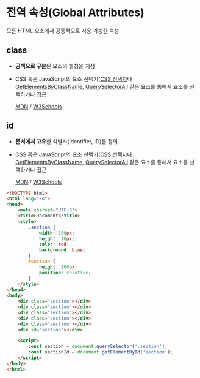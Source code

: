 # 전역 속성(Global Attributes)

모든 HTML 요소에서 공통적으로 사용 가능한 속성

## class

+ **공백으로 구분**된 요소의 별칭을 지정

+ CSS 혹은 JavaScript의 요소 선택기([CSS 선택자]([https://developer.mozilla.org/ko/docs/Web/CSS/CSS_%EC%84%A0%ED%83%9D%EC%9E%90](https://developer.mozilla.org/ko/docs/Web/CSS/CSS_선택자))나 [GetElementsByClassName](https://developer.mozilla.org/ko/docs/Web/API/Document/getElementsByClassName), [QuerySelectorAll](https://developer.mozilla.org/ko/docs/Web/API/Document/querySelectorAll) 같은 요소를 통해서 요소를 선택하거나 접근

  [MDN]([https://developer.mozilla.org/ko/docs/Web/HTML/Global_attributes/%ED%81%B4%EB%9E%98%EC%8A%A4](https://developer.mozilla.org/ko/docs/Web/HTML/Global_attributes/클래스)) / [W3Schools](https://www.w3schools.com/tags/att_global_class.asp)

## id

+ **문서에서 고유**한 식별자(identifier, ID)를 정의.

+ CSS 혹은 JavaScript의 요소 선택기([CSS 선택자]([https://developer.mozilla.org/ko/docs/Web/CSS/CSS_%EC%84%A0%ED%83%9D%EC%9E%90](https://developer.mozilla.org/ko/docs/Web/CSS/CSS_선택자))나 [GetElementsByClassName](https://developer.mozilla.org/ko/docs/Web/API/Document/getElementsByClassName), [QuerySelectorAll](https://developer.mozilla.org/ko/docs/Web/API/Document/querySelectorAll) 같은 요소를 통해서 요소를 선택하거나 접근

  [MDN](https://developer.mozilla.org/ko/docs/Web/HTML/Global_attributes/id) / [W3Schools](https://www.w3schools.com/tags/att_global_id.asp)

```html
<!DOCTYPE html>
<html lang="ko">
<head>
    <meta charset="UTF-8">
    <title>Document</title>
    <style>
        .section {
            width: 100px;
            height: 10px;
            color: red;
            background: blue;
        }
        #section {
            height: 200px;
            position: relative;
        }
    </style>
</head>
<body>
    <div class="section"></div>
    <div class="section"></div>
    <div class="section"></div>
    <div class="section"></div>
    <div class="section"></div>
    <div id="section"></div>

    <script>
        const section = document.querySelector('.section');
        const sectionId = document.getElementById('section');
    </script>
</body>
</html>
```

